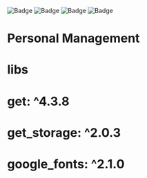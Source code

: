 ![Badge](https://img.shields.io/badge/+aEducação-FlutterTools-%231E90FF?style=for-the-badge&logo=ghost)
![Badge](https://img.shields.io/badge/Version-v1.0.0-%231E90FF?style=for-the-badge&logo=ghost)
![Badge](https://img.shields.io/badge/+aEducação-FlutterTools-%231E90FF?style=for-the-badge&logo=ghost)
![Badge](https://img.shields.io/badge/+aEducação-FlutterTools-%231E90FF?style=for-the-badge&logo=ghost)

# Personal Management

# libs

# get: ^4.3.8
# get_storage: ^2.0.3
# google_fonts: ^2.1.0

